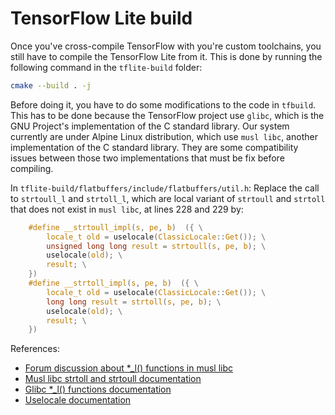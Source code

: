 # TensorFlow Lite build

Once you've cross-compile TensorFlow with you're custom toolchains, you still have to compile the TensorFlow Lite from it. This is done by running the following command in the `tflite-build` folder:

``` bash
cmake --build . -j
```

Before doing it, you have to do some modifications to the code in `tfbuild`. This has to be done because the TensorFlow project use `glibc`, which is the GNU Project's implementation of the C standard library. Our system currently are under Alpine Linux distribution, which use `musl libc`, another implementation of the C standard library. They are some compatibility issues between those two implementations that must be fix before compiling.

In `tflite-build/flatbuffers/include/flatbuffers/util.h`: Replace the call to `strtoull_l` and `strtoll_l`, which are local variant of `strtoull` and `strtoll` that does not exist in `musl libc`, at lines 228 and 229 by:

```c
    #define __strtoull_impl(s, pe, b)  ({ \
        locale_t old = uselocale(ClassicLocale::Get()); \
        unsigned long long result = strtoull(s, pe, b); \
        uselocale(old); \
        result; \
    })
    #define __strtoll_impl(s, pe, b)  ({ \
        locale_t old = uselocale(ClassicLocale::Get()); \
        long long result = strtoll(s, pe, b); \
        uselocale(old); \
        result; \
    })
```

References:
- [Forum discussion about *_l() functions in musl libc](https://inbox.vuxu.org/musl/20201007193725.GX17637@brightrain.aerifal.cx/T/)
- [Musl libc strtoll and strtoull documentation](http://git.musl-libc.org/cgit/musl/tree/src/stdlib/strtol.c)
- [Glibc *_l() functions documentation](https://man.bsd.lv/DragonFly-5.6.1/man3/strtoll_l.3)
- [Uselocale documentation](https://man7.org/linux/man-pages/man3/uselocale.3.html)
